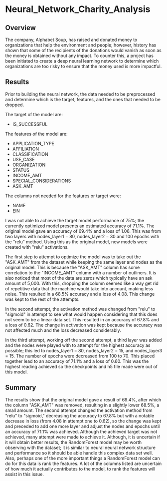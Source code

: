 # Neural_Network_Charity_Analysis

## Overview
The company, Alphabet Soup, has raised and donated money to organizations that help the environment and people; however, history has shown that some of the recipients of the donations would vanish as soon as the money is obtained without any impact. To counter this, a project has been initiated to create a deep neural learning network to determine which organizations are too risky to ensure that the money used is more impactful.

## Results

Prior to building the neural network, the data needed to be preprocessed and determine which is the target, features, and the ones that needed to be dropped.

The target of the model are:
* IS_SUCCESSFUL

The features of the model are:
* APPLICATION_TYPE	
* AFFILIATION	
* CLASSIFICATION	
* USE_CASE	
* ORGANIZATION	
* STATUS	
* INCOME_AMT	
* SPECIAL_CONSIDERATIONS 
* ASK_AMT


The columns not needed for the features or target were:
* NAME
* EIN 


I was not able to achieve the target model performance of 75%; the currently optimized model presents an estimated accuracy of 71.1%. The original model gave an accuracy of 69.4% and a loss of 1.06. This was from two layers with nodes_layer1 = 80, nodes_layer2 = 30 and 100 epochs with the "relu" method. Using this as the original model, new models were created with "relu" activations.

The first step to attempt to optimize the model was to take out the "ASK_AMT" from the dataset while keeping the same layer and nodes as the original model. This is because the "ASK_AMT" column has some correlation to the "INCOME_AMT" column with a number of outliners. It is also noticed that most of the data are zeros which typically have an ask amount of 5,000. With this, dropping the column seemed like a way get rid of repetitive data that the machine would take into account, making less noise. This resulted in a 68.5% accuracy and a loss of 4.08. This change was kept to the rest of the attempts.

In the second attempt, the activation method was changed from "relu" to "sigmoid" in attempt to see what would happen considering that this does not seem to be a linear data set. This resulted in an accuracy of 67.8% and a loss of 0.62. The change in activation was kept because the accuracy was not affected much and the loss decreased considerably.

In the third attempt, working off the second attempt, a third layer was added and the nodes were played with to attempt for the highest accuracy as possible; this led to nodes_layer1 = 80, nodes_layer2 = 15, and nodes_layer3 = 15. The number of epochs were decreased from 100 to 70. This placed together lead to an accuracy of 71.1% and a loss of 0.60. This was the highest reading achieved so the checkpoints and h5 file made were out of this model.


## Summary
The results show that the original model gave a result of 69.4%, after which the column "ASK_AMT" was removed, resulting in a slightly lower 68.5%, a small amount. The second attempt changed the activation method from "relu" to "sigmoid," decreasing the accuracy to 67.8% but with a notable decrease in loss (from 4.08 in attempt one to 0.62), so the change was kept and preceded to add one more layer and adjust the nodes and epochs until an accuracy of 71.1% was achieved. Although the achieved target was not achieved, many attempt were made to achieve it.  Although, it is uncertain if it will obtain better results, the RandomForest model may be worth observing with the dataset; it is similar to neural neural network structure and performance so it should be able handle this complex data set well. Also, perhaps one of the more important things a RandomForest model can do for this data is rank the features. A lot of the columns listed are uncertain of how much it actually contributes to the model, to rank the features will assist in this issue.
